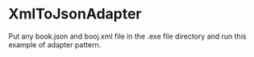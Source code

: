# XmlToJsonAdapter
Put any book.json and booj.xml file in the .exe file directory and run this example of adapter pattern.
